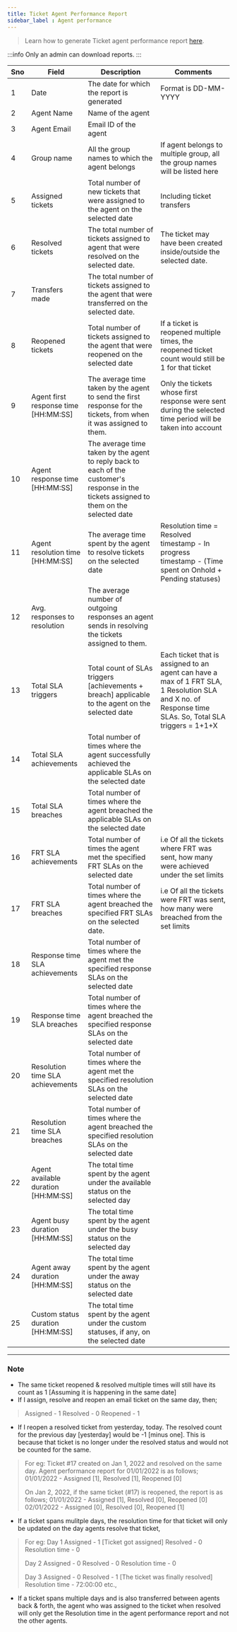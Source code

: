 ```yaml
---
title: Ticket Agent Performance Report
sidebar_label : Agent performance 
---
```


> Learn how to generate Ticket agent performance report [here](https://docs.yellow.ai/docs/platform_concepts/inbox/analytics-reports/reports).

:::info
Only an admin can download reports.
:::

| Sno | Field  | Description | Comments
|--|--|--|--|
|1| Date | The date for which the report is generated | Format is DD-MM-YYYY|
|2| Agent Name| Name of the agent||
|3| Agent Email| Email ID of the agent||
|4| Group name| All the group names to which the agent belongs|If agent belongs to multiple group, all the group names will be listed here|
|5| Assigned tickets|Total number of new tickets that were assigned to the agent on the selected date| Including ticket transfers|
|6| Resolved tickets|The total number of tickets assigned to agent that were resolved on the selected date. |The ticket may have been created inside/outside the selected date.|
|7| Transfers made|The total number of tickets assigned to the agent that were transferred on the selected date.||
|8| Reopened tickets|Total number of tickets assigned to the agent that were reopened on the selected date|If a ticket is reopened multiple times, the reopened ticket count would still be 1 for that ticket|
|9| Agent first response time [HH:MM:SS]|The average time taken by the agent to send the first response for the tickets, from when it was assigned to them.| Only the tickets whose first response were sent during the selected time period will be taken into account|
|10| Agent response time [HH:MM:SS]|The average time taken by the agent to reply back to each of the customer's response in the tickets assigned to them on the selected date||
|11| Agent resolution time [HH:MM:SS]|The average time spent by the agent to resolve tickets on the selected date|Resolution time = Resolved timestamp - In progress timestamp - (Time spent on Onhold + Pending statuses)|
|12|Avg. responses to resolution|The average number of outgoing responses an agent sends in resolving the tickets assigned to them.||
|13| Total SLA triggers|Total count of SLAs triggers [achievements + breach] applicable to the agent on the selected date|Each ticket that is assigned to an agent can have a max of 1 FRT SLA, 1 Resolution SLA and X no. of Response time SLAs. So, Total SLA triggers = 1+1+X|
|14| Total SLA achievements|Total number of times where the agent  successfully achieved the applicable SLAs on the selected date||
|15| Total SLA breaches|Total number of times where the agent breached the applicable SLAs on the selected date||
|16| FRT SLA achievements|Total number of times the agent met the specified FRT SLAs on the selected date |i.e Of all the tickets where FRT was sent, how many were achieved under the set limits|
|17| FRT SLA breaches|Total number of times where the agent breached the specified FRT SLAs on the selected date. |i.e Of all the tickets were FRT was sent, how many were breached from the set limits|
|18| Response time SLA achievements|Total number of times where the agent met the specified response SLAs on the selected date||
|19| Response time SLA breaches|Total number of times where the agent breached the specified response SLAs on the selected date||
|20| Resolution time SLA achievements|Total number of times where the agent  met the specified resolution SLAs on the selected date||
|21| Resolution time SLA breaches|Total number of times where the agent  breached the specified resolution SLAs on the selected date||
|22| Agent available duration [HH:MM:SS]|The total time spent by the agent under the available status on the selected day||
|23| Agent busy duration [HH:MM:SS]|The total time spent by the agent under the busy status on the selected day||
|24| Agent away duration [HH:MM:SS]|The total time spent by the agent under the away status on the selected date|
|25| Custom status duration [HH:MM:SS]|The total time spent by the agent under the custom statuses, if any, on the selected date||

---


### Note

 - The same ticket reopened & resolved multiple times will still have its count as 1 [Assuming it is happening in the same date]
 - If I assign, resolve and reopen an email ticket on the same day, then;
>Assigned - 1
>Resolved - 0
>Reopened - 1
 - If I reopen a resolved ticket from yesterday, today. The resolved count for the previous day [yesterday] would be -1 [minus one]. This is because that ticket is no longer under the resolved status and would not be counted for the same.
 >For eg:
 >Ticket #17 created on Jan 1, 2022 and resolved on the same day.
 >Agent performance report for 01/01/2022 is as follows;
 >01/01/2022 - Assigned [1], Resolved [1], Reopened [0]
 >>
 >On Jan 2, 2022, if the same ticket (#17) is reopened, the report is as follows;
 >01/01/2022 - Assigned [1], Resolved [0], Reopened [0]
 >02/01/2022 - Assigned [0], Resolved [0], Reopened [1]
 - If a ticket spans mulitple days, the resolution time for that ticket will only be updated on the day agents resolve that ticket,
 > For eg:
 > Day 1
 > Assigned - 1 [Ticket got assigned]
 > Resolved - 0
 > Resolution time - 0
 > 
 > Day 2
 > Assigned - 0
 > Resolved - 0
 > Resolution time - 0
 > 
 > Day 3
 > Assigned - 0
 > Resolved - 1 [The ticket was finally resolved]
 > Resolution time - 72:00:00 etc.,
 
 - If a ticket spans multiple days and is also transferred between agents back & forth, the agent who was assigned to the ticket when resolved will only get the Resolution time in the agent performance report and not the other agents.
